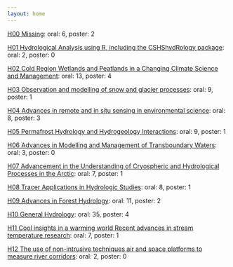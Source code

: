 ```yaml
---
layout: home
---
```

[H00 Missing](H00_Missing/): oral: 6, poster: 2

[H01 Hydrological Analysis using R, including the CSHShydRology package](H01_Hydrological_Analysis_using_R,_including_the_CSHShydRology_package/): oral: 2, poster: 0

[H02 Cold Region Wetlands and Peatlands in a Changing Climate Science and Management](H02_Cold_Region_Wetlands_and_Peatlands_in_a_Changing_Climate_Science_and_Management/): oral: 13, poster: 4

[H03 Observation and modelling of snow and glacier processes](H03_Observation_and_modelling_of_snow_and_glacier_processes/): oral: 9, poster: 1

[H04 Advances in remote and in situ sensing in environmental science](H04_Advances_in_remote_and_in_situ_sensing_in_environmental_science/): oral: 8, poster: 3

[H05 Permafrost Hydrology and Hydrogeology Interactions](H05_Permafrost_Hydrology_and_Hydrogeology_Interactions/): oral: 9, poster: 1

[H06 Advances in Modelling and Management of Transboundary Waters](H06_Advances_in_Modelling_and_Management_of_Transboundary_Waters/): oral: 3, poster: 0

[H07 Advancement in the Understanding of Cryospheric and Hydrological Processes in the Arctic](H07_Advancement_in_the_Understanding_of_Cryospheric_and_Hydrological_Processes_in_the_Arctic/): oral: 7, poster: 1

[H08 Tracer Applications in Hydrologic Studies](H08_Tracer_Applications_in_Hydrologic_Studies/): oral: 8, poster: 1

[H09 Advances in Forest Hydrology](H09_Advances_in_Forest_Hydrology/): oral: 11, poster: 2

[H10 General Hydrology](H10_General_Hydrology/): oral: 35, poster: 4

[H11 Cool insights in a warming world Recent advances in stream temperature research](H11_Cool_insights_in_a_warming_world_Recent_advances_in_stream_temperature_research/): oral: 7, poster: 1

[H12 The use of non-intrusive techniques air and space platforms to measure river corridors](H12_The_use_of_non-intrusive_techniques_air_and_space_platforms_to_measure_river_corridors/): oral: 2, poster: 0


